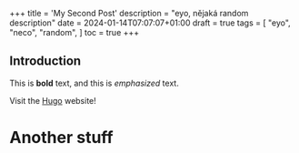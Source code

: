 +++
title = 'My Second Post'
description = "eyo, nějaká random description"
date = 2024-01-14T07:07:07+01:00
draft = true
tags = [
    "eyo",
    "neco",
    "random",
]
toc = true
+++
## Introduction

This is **bold** text, and this is *emphasized* text.

Visit the [Hugo](https://gohugo.io) website!

# Another stuff